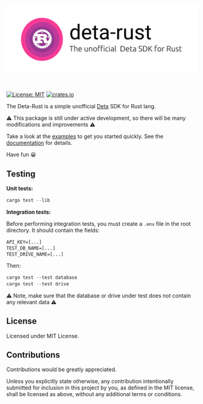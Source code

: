 <p align="center">
  <img width="800" src="https://github.com/JakubesP/deta-rust/blob/main/logo.svg?raw=true">
</p>

<br>

[![License: MIT](https://img.shields.io/badge/License-MIT-yellow.svg)](https://opensource.org/licenses/MIT)
[![crates.io](https://img.shields.io/crates/v/deta_rust.svg)](https://crates.io/crates/deta_rust)

The Deta-Rust is a simple unofficial [Deta](https://www.deta.sh/) SDK for Rust lang.

⚠️ This package is still under active development, so there will be many modifications and improvements ⚠️

Take a look at the [examples](https://github.com/JakubesP/deta-rust/tree/main/examples) to get you started quickly. See the [documentation](https://docs.rs/deta_rust/latest/deta_rust/) for details.

Have fun 😀

## Testing

**Unit tests:**
```rust
cargo test --lib
```

**Integration tests:**

Before performing integration tests, you must create a `.env` file in the root directory. It should contain the fields:

```
API_KEY=[...]
TEST_DB_NAME=[...]
TEST_DRIVE_NAME=[...]
```

Then:

```rust
cargo test --test database
cargo test --test drive
```

⚠️ Note, make sure that the database or drive under test does not contain any relevant data ⚠️

## License

Licensed under MIT License.

## Contributions


Contributions would be greatly appreciated.

Unless you explicitly state otherwise, any contribution intentionally submitted for inclusion in this project by you, as defined in the MIT license, shall be licensed as above, without any additional terms or conditions.

